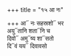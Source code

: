 +++
title = "१५ आ नः"

+++
आ᳓ नः सहस्रशो᳓ भर  
अयु᳓तानि शता᳓नि च  
दिवो᳓ अमु᳓ष्य शा᳓सतो  
दि᳓वं यय᳓ दिवावसो